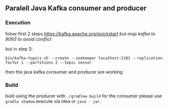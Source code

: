 ## Paralell Java Kafka consumer and producer

### Execution
folow first 2 steps https://kafka.apache.org/quickstart
*but map kafka to 9093 to avoid conflict*

but in step 3:
```
bin/kafka-topics.sh --create --zookeeper localhost:2181 --replication-factor 1 --partitions 2 --topic sensor
```
then the java kafka consumer and producer are working

### Build
 buld using  the producer with ```./gradlew build``` for the consumer please use ```gradle shadow```
execute via idea or ```java - jar```.
